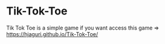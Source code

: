 # Tik-Tok-Toe
Tik Tok Toe is a simple game
if you want access this game => https://hjaguri.github.io/Tik-Tok-Toe/ 
